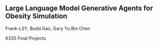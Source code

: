 ## Large Language Model Generative Agents for Obesity Simulation

Frank-LSY, Budd Gao, Gary Yu Bin Chen

6335 Final Projects